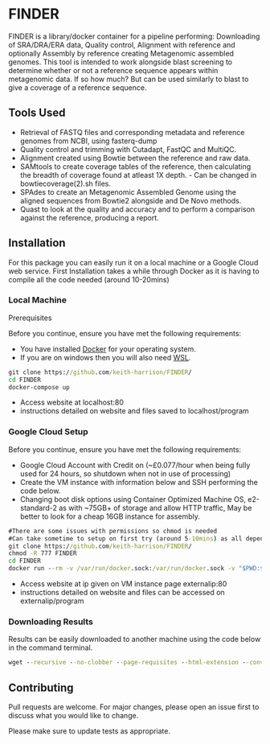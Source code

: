 # FINDER
FINDER is a library/docker container for a pipeline performing: Downloading of SRA/DRA/ERA data, Quality control, Alignment with reference and optionally Assembly by reference creating Metagenomic assembled genomes.
This tool is intended to work alongside blast screening to determine whether or not a reference sequence appears within metagenomic data. If so how much? But can be used similarly to blast to give a coverage of a reference sequence.
## Tools Used
* Retrieval of FASTQ files and corresponding metadata and reference genomes from NCBI, using fasterq-dump
* Quality control and trimming with Cutadapt, FastQC and MultiQC.
* Alignment created using Bowtie between the reference and raw data.
* SAMtools to create coverage tables of the reference, then calculating the breadth of coverage found at atleast 1X depth. - Can be changed in bowtiecoverage(2).sh files.
* SPAdes to create an Metagenomic Assembled Genome using the aligned sequences from Bowtie2 alongside
    and De Novo methods.
* Quast to look at the quality and accuracy and to perform a comparison against the reference, producing a report.
## Installation
For this package you can easily run it on a local machine or a Google Cloud web service. First Installation takes a while through Docker as it is having to compile all the code needed (around 10-20mins)

### Local Machine

Prerequisites

Before you continue, ensure you have met the following requirements:
* You have installed [Docker](https://docs.docker.com/get-docker/) for your operating system.
* If you are on windows then you will also need [WSL](https://docs.microsoft.com/en-us/windows/wsl/install-win10).
```bat
git clone https://github.com/keith-harrison/FINDER/
cd FINDER
docker-compose up 
```
* Access website at localhost:80
* instructions detailed on website and files saved to localhost/program

### Google Cloud Setup

Before you continue, ensure you have met the following requirements:
* Google Cloud Account with Credit on (~£0.077/hour when being fully used for 24 hours, so shutdown when not in use of processing)
* Create the VM instance with information below and SSH performing the code below.
* Changing boot disk options using Container Optimized Machine OS, e2-standard-2 as with ~75GB+ of storage and allow HTTP traffic, May be better to look for a cheap 16GB instance for assembly.

```bat
#There are some issues with permissions so chmod is needed
#Can take sometime to setup on first try (around 5-10mins) as all dependencies are downloaded.
git clone https://github.com/keith-harrison/FINDER/
chmod -R 777 FINDER 
cd FINDER
docker run --rm -v /var/run/docker.sock:/var/run/docker.sock -v "$PWD:$PWD" -w="$PWD" docker/compose:1.24.0 up
```
* Access website at ip given on VM instance page externalip:80 
* instructions detailed on website and files can be accessed on externalip/program

### Downloading Results
Results can be easily downloaded to another machine using the code below in the command terminal.
```bat
wget --recursive --no-clobber --page-requisites --html-extension --convert-links ipaddress/program
```

## Contributing
Pull requests are welcome. For major changes, please open an issue first to discuss what you would like to change.

Please make sure to update tests as appropriate.
